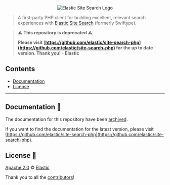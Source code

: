 <p align="center"><img src="https://github.com/swiftype/swiftype-site-search-php/blob/master/logo-site-search.png?raw=true" alt="Elastic Site Search Logo"></p>

> A first-party PHP client for building excellent, relevant search experiences with [Elastic Site Search](https://www.elastic.co/products/site-search) (formerly Swiftype).

> **⚠️ This repository is deprecated ⚠️**
>
> **Please visit [https://github.com/elastic/site-search-php](https://github.com/elastic/site-search-php) for the up to date version. Thank you! - Elastic**

## Contents

- [Documentation](#documentation-)
- [License](#license-)

***

## Documentation 📖

The documentation for this repository have been [archived](docs/Usage.md).

If you want to find the documentation for the latest version, please visit [https://github.com/elastic/site-search-php](https://github.com/elastic/site-search-php).

## License 📗

[Apache 2.0](https://github.com/swiftype/swiftype-site-search-php/blob/master/LICENSE) © [Elastic](https://github.com/elastic)

Thank you to all the [contributors](https://github.com/swiftype/swiftype-site-search-php/graphs/contributors)!
